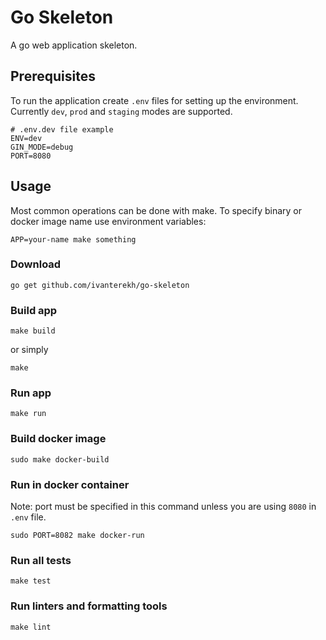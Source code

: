 # Go Skeleton

A go web application skeleton.

## Prerequisites

To run the application create `.env` files for setting up the environment. Currently `dev`, `prod` and `staging` modes are supported.
```
# .env.dev file example
ENV=dev
GIN_MODE=debug
PORT=8080
```

## Usage

Most common operations can be done with make. To specify binary or docker image name use environment variables:
```
APP=your-name make something
```

### Download
```
go get github.com/ivanterekh/go-skeleton
```

### Build app
```
make build
```
or simply
```
make
```

### Run app
```
make run
```

### Build docker image
```
sudo make docker-build
```

### Run in docker container
Note: port must be specified in this command unless you are using `8080` in `.env`  file.
```
sudo PORT=8082 make docker-run
```

### Run all tests
```
make test
```

### Run linters and formatting tools
```
make lint
```

